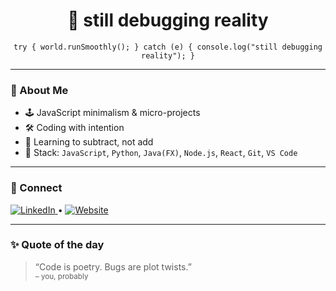 <h1 align="center">🧠 still debugging reality</h1>

<p align="center">
  <code>try { world.runSmoothly(); } catch (e) { console.log("still debugging reality"); }</code>
</p>

---

### 🧾 About Me

- 🕹️ JavaScript minimalism & micro-projects  
- 🛠️ Coding with intention  
- 🧠 Learning to subtract, not add
- 🧩 Stack: `JavaScript`, `Python`, `Java(FX)`, `Node.js`, `React`, `Git`, `VS Code`

---

### 🧭 Connect

<p>
  <a href="https://github.com/stupidstiff" target="_blank">
    <img alt="LinkedIn" src="https://img.shields.io/badge/linkedin-0A66C2?style=flat&logo=linkedin&logoColor=white" />
  </a> •
  <a href="https://github.com/stupidstiff" target="_blank">
    <img alt="Website" src="https://img.shields.io/badge/website-000000?style=flat&logo=github&logoColor=white" />
  </a>
</p>

---

### ✨ Quote of the day

> “Code is poetry. Bugs are plot twists.”  
> <sub>– you, probably</sub>
